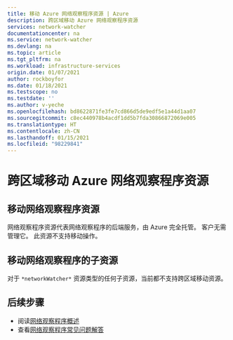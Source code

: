 ```yaml
---
title: 移动 Azure 网络观察程序资源 | Azure
description: 跨区域移动 Azure 网络观察程序资源
services: network-watcher
documentationcenter: na
ms.service: network-watcher
ms.devlang: na
ms.topic: article
ms.tgt_pltfrm: na
ms.workload: infrastructure-services
origin.date: 01/07/2021
author: rockboyfor
ms.date: 01/18/2021
ms.testscope: no
ms.testdate: ''
ms.author: v-yeche
ms.openlocfilehash: bd8622871fe3fe7cd866d5de9edf5e1a44d1aa07
ms.sourcegitcommit: c8ec440978b4acdf1dd5b7fda30866872069e005
ms.translationtype: HT
ms.contentlocale: zh-CN
ms.lasthandoff: 01/15/2021
ms.locfileid: "98229841"
---
```

<!--Verified successfully-->
<!--Charactor contents only-->

# <a name="moving-azure-network-watcher-resources-across-regions"></a>跨区域移动 Azure 网络观察程序资源

## <a name="moving-the-network-watcher-resource"></a>移动网络观察程序资源
网络观察程序资源代表网络观察程序的后端服务，由 Azure 完全托管。 客户无需管理它。 此资源不支持移动操作。

## <a name="moving-child-resources-of-network-watcher"></a>移动网络观察程序的子资源
对于 `*networkWatcher*` 资源类型的任何子资源，当前都不支持跨区域移动资源。

## <a name="next-steps"></a>后续步骤
* 阅读[网络观察程序概述](./network-watcher-monitoring-overview.md)
* 查看[网络观察程序常见问题解答](./frequently-asked-questions.md)

<!-- Update_Description: update meta properties, wording update, update link -->